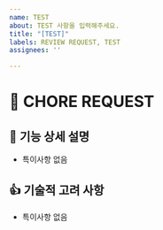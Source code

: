 ```yaml
---
name: TEST
about: TEST 사항을 입력해주세요.
title: "[TEST]"
labels: REVIEW REQUEST, TEST
assignees: ''

---
```


# 🌝 CHORE REQUEST
## 🚀 기능 상세 설명
- 특이사항 없음


## 👍 기술적 고려 사항
- 특이사항 없음
